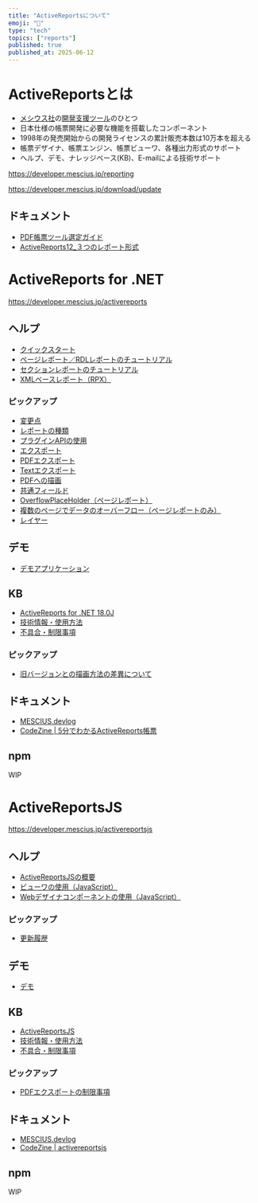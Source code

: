 ```yaml
---
title: "ActiveReportsについて"
emoji: "📝"
type: "tech"
topics: ["reports"]
published: true
published_at: 2025-06-12
---
```


# ActiveReportsとは

- [メシウス社](https://www.mescius.com/)の[開発支援ツール](https://developer.mescius.jp/)のひとつ
- 日本仕様の帳票開発に必要な機能を搭載したコンポーネント
- 1998年の発売開始からの開発ライセンスの累計販売本数は10万本を超える
- 帳票デザイナ、帳票エンジン、帳票ビューワ、各種出力形式のサポート
- ヘルプ、デモ、ナレッジベース(KB)、E-mailによる技術サポート

https://developer.mescius.jp/reporting

https://developer.mescius.jp/download/update

## ドキュメント

- [PDF帳票ツール選定ガイド](https://developer.mescius.jp/pdf-report-products)
- [ActiveReports12_３つのレポート形式](https://download.mescius.jp/PDF/article/threedesign-whitepaper.pdf)

# ActiveReports for .NET

https://developer.mescius.jp/activereports

## ヘルプ

- [クイックスタート](https://docs.mescius.jp/help/activereports-18/#quick-start.html)
- [ページレポート／RDLレポートのチュートリアル](https://docs.mescius.jp/help/activereports-18/#page-report-or-rdl-report-walkthroughs.html)
- [セクションレポートのチュートリアル](https://docs.mescius.jp/help/activereports-18/#section-report-walkthroughs.html)
- [XMLベースレポート（RPX）](https://docs.mescius.jp/help/activereports-18/#ar-wlk-basic-xml-reports.html)

### ピックアップ

- [変更点](https://docs.mescius.jp/help/activereports-18/#breaking-changes.html)
- [レポートの種類](https://docs.mescius.jp/help/activereports-18/#reporttypes.html)
- [プラグインAPIの使用](https://docs.mescius.jp/help/activereports-18/#web-designer-plugins-api.html)
- [エクスポート](https://docs.mescius.jp/help/activereports-18/#exporting.html)
- [PDFエクスポート](https://docs.mescius.jp/help/activereports-18/#pdf-export.html)
- [Textエクスポート](https://docs.mescius.jp/help/activereports-18/#text.html)
- [PDFへの描画](https://docs.mescius.jp/help/activereports-18/#rendering-to-pdf.html)
- [共通フィールド](https://docs.mescius.jp/help/activereports-18/#common-values.html)
- [OverflowPlaceHolder（ページレポート）](https://docs.mescius.jp/help/activereports-18/#overflow-place-holder.html)
- [複数のページでデータのオーバーフロー（ページレポートのみ）](https://docs.mescius.jp/help/activereports-18/#overflow-data-in-multiple-pages.html)
- [レイヤー](https://docs.mescius.jp/help/activereports-18/#layers.html)

## デモ

- [デモアプリケーション](https://developer.mescius.jp/activereports/demo)

## KB

- [ActiveReports for .NET 18.0J](https://support.mescius.jp/hc/ja/categories/9172336363023)
- [技術情報・使用方法](https://support.mescius.jp/hc/ja/sections/9172341253391)
- [不具合・制限事項](https://support.mescius.jp/hc/ja/sections/9172308316559)

### ピックアップ

- [旧バージョンとの描画方法の差異について](https://support.mescius.jp/hc/ja/articles/10734123894415)

## ドキュメント

- [MESCIUS.devlog](https://devlog.mescius.jp/category/activereports/)
- [CodeZine | 5分でわかるActiveReports帳票](https://codezine.jp/article/corner/17)

## npm

WIP

# ActiveReportsJS

https://developer.mescius.jp/activereportsjs

## ヘルプ

- [ActiveReportsJSの概要](https://demo.mescius.jp/activereportsjs/docs/GettingStarted/Introduction)
- [ビューワの使用（JavaScript）](https://demo.mescius.jp/activereportsjs/docs/GettingStarted/quickstart/QuickStart/QuickStart-Vanilla)
- [Webデザイナコンポーネントの使用（JavaScript）](https://demo.mescius.jp/activereportsjs/docs/GettingStarted/quickstart/QuickStart-ARJS-Designer-Component/QuickStart-Vanilla)

### ピックアップ

- [更新履歴](https://demo.mescius.jp/activereportsjs/docs/GettingStarted/Update-History)

## デモ

- [デモ](https://demo.mescius.jp/activereportsjs/demos/)

## KB

- [ActiveReportsJS](https://support.mescius.jp/hc/ja/categories/360000708915)
- [技術情報・使用方法](https://support.mescius.jp/hc/ja/sections/360000728056)
- [不具合・制限事項](https://support.mescius.jp/hc/ja/sections/360000728036)

### ピックアップ

- [PDFエクスポートの制限事項](https://support.mescius.jp/hc/ja/articles/8690407433871)

## ドキュメント

- [MESCIUS.devlog](https://devlog.mescius.jp/category/activereportsjs/)
- [CodeZine | activereportsjs](https://codezine.jp/search/activereportsjs)

## npm

WIP
